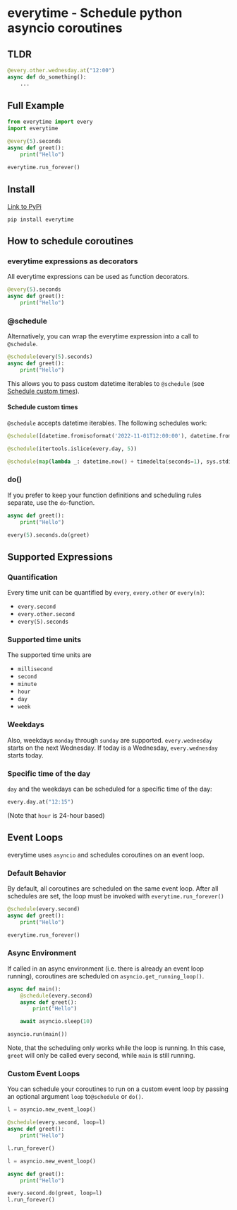 # everytime - Schedule python asyncio coroutines

## TLDR
```python
@every.other.wednesday.at("12:00")
async def do_something():
    ...
```

## Full Example
```python
from everytime import every
import everytime

@every(5).seconds
async def greet():
    print("Hello")

everytime.run_forever()
```

## Install
[Link to PyPi](https://pypi.org/project/everytime/)
```
pip install everytime
```

## How to schedule coroutines

### everytime expressions as decorators
All everytime expressions can be used as function decorators.
```python
@every(5).seconds
async def greet():
    print("Hello")
```

### @schedule
Alternatively, you can wrap the everytime expression into a call to `@schedule`.
```python
@schedule(every(5).seconds)
async def greet():
    print("Hello")
```
This allows you to pass custom datetime iterables to `@schedule` (see [Schedule custom times](#schedule-custom-times)).

<a id="schedule-custom-times"/>

#### Schedule custom times
`@schedule` accepts datetime iterables. The following schedules work:
```python
@schedule([datetime.fromisoformat('2022-11-01T12:00:00'), datetime.fromisoformat('2023-01-01T12:00:00')])

@schedule(itertools.islice(every.day, 5))

@schedule(map(lambda _: datetime.now() + timedelta(seconds=1), sys.stdin))
```

### do()
If you prefer to keep your function definitions and scheduling rules separate, use the `do`-function.
```python
async def greet():
    print("Hello")

every(5).seconds.do(greet)
```

## Supported Expressions

### Quantification
Every time unit can be quantified by `every`, `every.other` or `every(n)`:
- `every.second`
- `every.other.second`
- `every(5).seconds`

### Supported time units
The supported time units are
- `millisecond`
- `second`
- `minute`
- `hour`
- `day`
- `week`

### Weekdays
Also, weekdays `monday` through `sunday` are supported. `every.wednesday` starts on the next Wednesday. If today is a Wednesday, `every.wednesday` starts today.

### Specific time of the day
`day` and the weekdays can be scheduled for a specific time of the day:
```python
every.day.at("12:15")
```
(Note that `hour` is 24-hour based)

## Event Loops
everytime uses `asyncio` and schedules coroutines on an event loop.

### Default Behavior
By default, all coroutines are scheduled on the same event loop. After all schedules are set, the loop must be invoked with `everytime.run_forever()`
```python
@schedule(every.second)
async def greet():
    print("Hello")

everytime.run_forever()
```


### Async Environment
If called in an async environment (i.e. there is already an event loop running), coroutines are scheduled on `asyncio.get_running_loop()`.

```python
async def main():
    @schedule(every.second)
    async def greet():
        print("Hello")

    await asyncio.sleep(10)

asyncio.run(main())
```

Note, that the scheduling only works while the loop is running. In this case, `greet` will only be called every second, while `main` is still running.

### Custom Event Loops
You can schedule your coroutines to run on a custom event loop by passing an optional argument `loop` to`@schedule` or `do()`.

```python
l = asyncio.new_event_loop()

@schedule(every.second, loop=l)
async def greet():
    print("Hello")

l.run_forever()
```

```python
l = asyncio.new_event_loop()

async def greet():
    print("Hello")

every.second.do(greet, loop=l)
l.run_forever()
```
